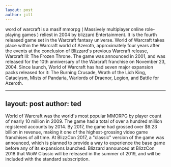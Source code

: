 ```yaml
---
layout: post
author: jill
---
```

word of warcraft is a masif mmorpg ( Massively multiplayer online role-playing games ) reliest in 2004 by blizzard Entertainment. It is the fourth released game set in the Warcraft fantasy universe. World of Warcraft takes place within the Warcraft world of Azeroth, approximately four years after the events at the conclusion of Blizzard's previous Warcraft release, Warcraft III: The Frozen Throne. The game was announced in 2001, and was released for the 10th anniversary of the Warcraft franchise on November 23, 2004. Since launch, World of Warcraft has had seven major expansion packs released for it: The Burning Crusade, Wrath of the Lich King, Cataclysm, Mists of Pandaria, Warlords of Draenor, Legion, and Battle for Azeroth.

---
layout: post
author: ted
---
World of Warcraft was the world's most popular MMORPG by player count of nearly 10 million in 2009.  The game had a total of over a hundred million registered accounts by 2014. By 2017, the game had grossed over $9.23 billion in revenue, making it one of the highest-grossing video game franchises of all time. At BlizzCon 2017, a "classic" version of the game was announced, which is planned to provide a way to experience the base game before any of its expansions launched. Blizzard announced at BlizzCon 2018 that WoW Classic will be released in the summer of 2019, and will be included with the standard subscription.